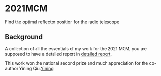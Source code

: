 # 2021MCM
Find the optimal reflector position for the radio telescope

## Background
A collection of all the essentials of my work for the 2021 MCM, you are supposed to have a detailed report in [detailed report](https://github.com/downing777/2021MCM/blob/main/2021国赛论文.pdf).

This work won the national second prize and much appreciation for the co-author Yining Qiu.[Yining](https://github.com/lincolnqiu).
